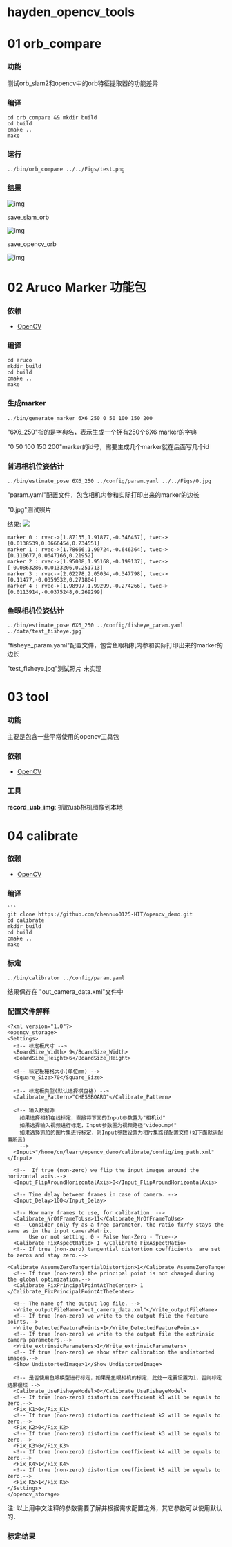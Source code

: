 # hayden_opencv_tools

# 01 orb_compare

### 功能

测试orb_slam2和opencv中的orb特征提取器的功能差异

### 编译

```
cd orb_compare && mkdir build
cd build
cmake ..
make
```

### 运行

```
../bin/orb_compare ../../Figs/test.png
```

### 结果

![img](Figs/result.png)

save_slam_orb

![img](Figs/save_slam_orb.jpg)

save_opencv_orb

![img](Figs/save_opencv_orb.jpg)

# 02  Aruco Marker 功能包

### 依赖

- [OpenCV](https://github.com/opencv/opencv)

### 编译

```
cd aruco
mkdir build
cd build
cmake ..
make
```

### 生成marker

```
../bin/generate_marker 6X6_250 0 50 100 150 200
```

"6X6_250"指的是字典名，表示生成一个拥有250个6X6 marker的字典

"0 50 100 150 200"marker的id号，需要生成几个marker就在后面写几个id

### 普通相机位姿估计

```
../bin/estimate_pose 6X6_250 ../config/param.yaml ../../Figs/0.jpg
```

"param.yaml"配置文件，包含相机内参和实际打印出来的marker的边长

"0.jpg"测试照片

结果:
![](Figs/aruco.jpg)
```
marker 0 : rvec->[1.87135,1.91877,-0.346457], tvec->[0.0138539,0.0666454,0.234551]
marker 1 : rvec->[1.78666,1.90724,-0.646364], tvec->[0.110677,0.0647166,0.21952]
marker 2 : rvec->[1.95008,1.95168,-0.199137], tvec->[-0.0863286,0.0133206,0.251713]
marker 3 : rvec->[2.02278,2.05034,-0.347798], tvec->[0.11477,-0.0359532,0.271804]
marker 4 : rvec->[1.98997,1.99299,-0.274266], tvec->[0.0113914,-0.0375248,0.269299]
```

### 鱼眼相机位姿估计

```
../bin/estimate_pose 6X6_250 ../config/fisheye_param.yaml ../data/test_fisheye.jpg
```

"fisheye_param.yaml"配置文件，包含鱼眼相机内参和实际打印出来的marker的边长

"test_fisheye.jpg"测试照片
未实现

# 03 tool


### 功能

主要是包含一些平常使用的opencv工具包

### 依赖

- [OpenCV](https://github.com/opencv/opencv)

### 工具

**record_usb_img**: 抓取usb相机图像到本地

# 04 calibrate
### 依赖

- [OpenCV](https://github.com/opencv/opencv)

### 编译

```
​```
git clone https://github.com/chennuo0125-HIT/opencv_demo.git
cd calibrate
mkdir build
cd build
cmake ..
make
```

### 标定

```
../bin/calibrator ../config/param.yaml
```

结果保存在 "out_camera_data.xml"文件中

### 配置文件解释

```
<?xml version="1.0"?>
<opencv_storage>
<Settings>
  <!-- 标定板尺寸 -->
  <BoardSize_Width> 9</BoardSize_Width>
  <BoardSize_Height>6</BoardSize_Height>
  
  <!-- 标定板栅格大小(单位mm) -->
  <Square_Size>70</Square_Size>
  
  <!-- 标定板类型(默认选择棋盘格) -->
  <Calibrate_Pattern>"CHESSBOARD"</Calibrate_Pattern>
  
  <!-- 输入数据源
  	如果选择相机在线标定，直接将下面的Input参数置为"相机id"
  	如果选择输入视频进行标定，Input参数置为视频路径"video.mp4"
  	如果选择抓拍的图片集进行标定，则Input参数设置为相片集路径配置文件(如下面默认配置所示)
  	-->
  <Input>"/home/cn/learn/opencv_demo/calibrate/config/img_path.xml"</Input>
  
  <!--  If true (non-zero) we flip the input images around the horizontal axis.-->
  <Input_FlipAroundHorizontalAxis>0</Input_FlipAroundHorizontalAxis>
  
  <!-- Time delay between frames in case of camera. -->
  <Input_Delay>100</Input_Delay>	
  
  <!-- How many frames to use, for calibration. -->
  <Calibrate_NrOfFrameToUse>11</Calibrate_NrOfFrameToUse>
  <!-- Consider only fy as a free parameter, the ratio fx/fy stays the same as in the input cameraMatrix. 
	   Use or not setting. 0 - False Non-Zero - True-->
  <Calibrate_FixAspectRatio> 1 </Calibrate_FixAspectRatio>
  <!-- If true (non-zero) tangential distortion coefficients  are set to zeros and stay zero.-->
  <Calibrate_AssumeZeroTangentialDistortion>1</Calibrate_AssumeZeroTangentialDistortion>
  <!-- If true (non-zero) the principal point is not changed during the global optimization.-->
  <Calibrate_FixPrincipalPointAtTheCenter> 1 </Calibrate_FixPrincipalPointAtTheCenter>
  
  <!-- The name of the output log file. -->
  <Write_outputFileName>"out_camera_data.xml"</Write_outputFileName>
  <!-- If true (non-zero) we write to the output file the feature points.-->
  <Write_DetectedFeaturePoints>1</Write_DetectedFeaturePoints>
  <!-- If true (non-zero) we write to the output file the extrinsic camera parameters.-->
  <Write_extrinsicParameters>1</Write_extrinsicParameters>
  <!-- If true (non-zero) we show after calibration the undistorted images.-->
  <Show_UndistortedImage>1</Show_UndistortedImage>
  
  <!-- 是否使用鱼眼模型进行标定，如果是鱼眼相机的标定，此处一定要设置为1，否则标定结果很烂 -->
  <Calibrate_UseFisheyeModel>0</Calibrate_UseFisheyeModel>
  <!-- If true (non-zero) distortion coefficient k1 will be equals to zero.-->
  <Fix_K1>0</Fix_K1>
  <!-- If true (non-zero) distortion coefficient k2 will be equals to zero.-->
  <Fix_K2>0</Fix_K2>
  <!-- If true (non-zero) distortion coefficient k3 will be equals to zero.-->
  <Fix_K3>0</Fix_K3>
  <!-- If true (non-zero) distortion coefficient k4 will be equals to zero.-->
  <Fix_K4>1</Fix_K4>
  <!-- If true (non-zero) distortion coefficient k5 will be equals to zero.-->
  <Fix_K5>1</Fix_K5>
</Settings>
</opencv_storage>

```

注: 以上用中文注释的参数需要了解并根据需求配置之外，其它参数可以使用默认的．

### 标定结果
